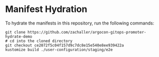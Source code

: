 # Manifest Hydration

To hydrate the manifests in this repository, run the following commands:

```shell
git clone https://github.com/zachaller/argocon-gitops-promoter-hydrate-demo
# cd into the cloned directory
git checkout ce2072f5c04f157d9c7dc8e15e540e8ee939422a
kustomize build ./user-configuration/staging/e2e
```
